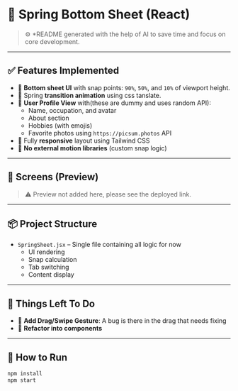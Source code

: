 # 🧾 Spring Bottom Sheet (React)

> ⚙️ \*README generated with the help of AI to save time and focus on core development.

---

## ✅ Features Implemented

- 📱 **Bottom sheet UI** with snap points: `90%`, `50%`, and `10%` of viewport height.
- 🧩 Spring **transition animation** using css tanslate.
- 👤 **User Profile View** with(these are dummy and uses random API):
  - Name, occupation, and avatar
  - About section
  - Hobbies (with emojis)
  - Favorite photos using `https://picsum.photos` API
- 📐 Fully **responsive** layout using Tailwind CSS
- 🧠 **No external motion libraries** (custom snap logic)

---

## 📸 Screens (Preview)

> ⚠️ Preview not added here, please see the deployed link.

---

## 📦 Project Structure

- `SpringSheet.jsx` – Single file containing all logic for now
  - UI rendering
  - Snap calculation
  - Tab switching
  - Content display

---

## 🧪 Things Left To Do

- 🧠 **Add Drag/Swipe Gesture**: A bug is there in the drag that needs fixing
- 🧼 **Refactor into components**

---

## 🚀 How to Run

```bash
npm install
npm start
```
